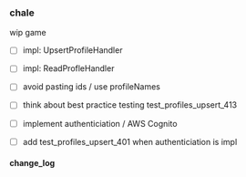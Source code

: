 ### chale

wip game

- [ ] impl: UpsertProfileHandler
- [ ] impl: ReadProfleHandler

- [ ] avoid pasting ids / use profileNames
- [ ] think about best practice testing test_profiles_upsert_413
- [ ] implement authenticiation / AWS Cognito
- [ ] add test_profiles_upsert_401 when authenticiation is impl


#### change_log
